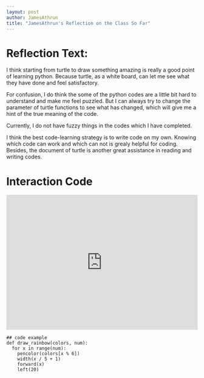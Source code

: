 ```yaml
---
layout: post
author: JamesAthrun
title: "JamesAthrun's Reflection on the Class So Far"
---
```


# Reflection Text:
I think starting from turtle to draw something amazing is really a good point of learning python. Because turtle, as a white board, can let me see what they have done and feel satisfactory. 

For confusion, I do think the some of the python codes are a little bit hard to understand and make me feel puzzled. But I can always try to change the parameter of turtle functions to see what has changed, which will give me a hint of the true meaning of the code.

Currently, I do not have fuzzy things in the codes which I have completed.

I think the best code-learning strategy is to write code on my own. Knowing which code can work and which can not is grealy helpful for coding. Besides, the document of turtle is another great assistance in reading and writing codes.

# Interaction Code
<iframe src="https://trinket.io/embed/python/464cc7b37b" width="100%" height="356" frameborder="0" marginwidth="0" marginheight="0" allowfullscreen></iframe>

```
## code example
def draw_rainbow(colors, num):
  for x in range(num):
    pencolor(colors[x % 6])
    width(x / 5 + 1)
    forward(x)
    left(20)
```
